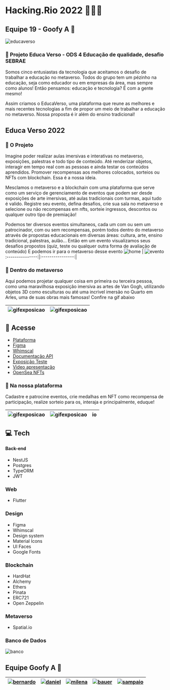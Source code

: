 # Hacking.Rio 2022 👩🏻‍💻
## Equipe 19 - Goofy A 🤡  
![educaverso](./docs/images/principal.png)
### 📌 Projeto Educa Verso - ODS 4 Educação de qualidade, desafio SEBRAE

Somos cinco entusiastas da tecnologia que aceitamos o desafio de trabalhar a educação no metaverso. Todos do grupo tem um pézinho na educação, seja como educador ou em empresas da área, mas sempre como alunos! Então pensamos: educação e tecnologia? É com a gente mesmo!

Assim criamos o EducaVerso, uma plataforma que reune as melhores e mais recentes tecnologias a fim de propor um meio de trabalhar a educação no metaverso. Nossa proposta é ir além do ensino tradicional!

## Educa Verso 2022

### 📌 O Projeto

Imagine poder realizar aulas imersivas e interativas no metaverso, exposições, palestras e todo tipo de conteúdo. Até renderizar objetos, interagir em tempo real com as pessoas e ainda testar os conteúdos aprendidos. Promover recompensas aos melhores colocados, sorteios ou NFTs com blockchain. Essa é a nossa ideia.

Mesclamos o metaverso e a blockchain com uma plataforma que serve como um serviço de gerenciamento de eventos que podem ser desde exposições de arte imersivas, até aulas tradicionais com turmas, aqui tudo é valido. Registre seu evento, defina desafios, crie sua sala no metaverso e selecione ou não recompensas em nfts, sorteie ingressos, descontos ou qualquer outro tipo de premiação!

Podemos ter diversos eventos simultaneos, cada um com ou sem um patrocinador, com ou sem recompensas, porém todos dentro do metaverso através de propostas educacionais em diversas áreas: cultura, arte, ensino tradicional, palestras, aulão... Então em um evento visualizamos seus desafios propostos (quiz, teste ou qualquer outra forma de avaliação de conteúdo) E podemos ir para o metaverso desse evento
![home](./docs//images//Home.png) | ![evento](./docs//images/Home%20do%20evento.png)
:---------------:|:----------------:|

### 📌 Dentro do metaverso

Aqui podemos projetar qualquer coisa em primeira ou terceira pessoa, como uma maravilhosa exposição imersiva as artes de Van Gogh, utilizando objetos 3D como esculturas ou até uma incrivel imersão no Quarto em Arles, uma de suas obras mais famosas! Confire na gif abaixo

![gifexposicao](./docs/gif//gif-exposicao.gif) | ![gifexposicao](./docs/gif/exposicao-vangogh.gif)
:---------------:|:----------------:|

## 📌 Acesse  

- [Plataforma](https://codebbsitter.github.io/hackingrio-page/#/)
- [Figma](https://www.figma.com/file/fNZXMfKdh0DSnXpyfM3Dd2/Hackaton-2022?node-id=75%3A39)
- [Whimscal](https://whimsical.com/hackaton-2022-F5fBA3t2P2FR7Lf282FzGD)
- [Documentação API](https://hackingrio-equipe19.herokuapp.com/docs/#/)
- [Exposição Teste](https://spatial.io/s/SEBRAE-Exposicao-Van-Gogh-6313669debd6c80001d71a50?share=532472515839314492)
- [Video apresentação](https://youtu.be/Tbo0yhICB-E)
- [OpenSea NFTs](https://testnets.opensea.io/collection/hackingbadge-on34anhqmw)

### 📌 Na nossa plataforma

Cadastre e patrocine eventos, crie medalhas em NFT como recompensa de participação, realize sorteio para os, interaja e principalmente, eduque!

![gifexposicao](./docs//images/NFT%20Selecionada.png) | ![gifexposicao](./docs/images/Ranking%20da%20exposi%C3%A7%C3%A3o.png) | io
:---------------:|:----------------:|:----------------:

## 💻 Tech
#### Back-end
  - NestJS
  - Postgres
  - TypeORM
  - JWT
### Web
  - Flutter
### Design
  - Figma
  - Whimscal
  - Design system
  - Material Icons
  - UI Faces
  - Google Fonts
### Blockchain
  - HardHat
  - Alchemy
  - Ethers
  - Pinata
  - ERC721
  - Open Zeppelin
### Metaverso
  - Spatial.io
### Banco de Dados
![banco](./docs/images/sgbd.png)

## Equipe Goofy A 🤡

[![bernardo](./docs//time/bernardo.png)](https://www.linkedin.com/in/bernardo-arag%C3%A3o-319443201/) | [![daniel](./docs//time/daniel.png)](https://www.linkedin.com/in/dmsant/) | [![milena](./docs/time//millena.png)](https://www.linkedin.com/in/millena-oliveira-82a863211/) | [![bauer](./docs//time/bauer.png)](https://www.linkedin.com/in/rafael-bauer-oliva-a600a5117/) | [![sampaio](./docs/time/rafasampaio.png)](https://www.linkedin.com/in/sampaiorafaeldev/)
:---------------:|:----------------:|:----------------:|:----------------:|:----------------:

